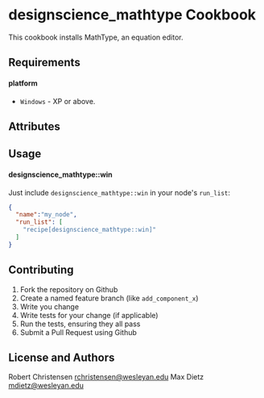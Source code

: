 designscience_mathtype Cookbook
=========================
This cookbook installs MathType, an equation editor.

Requirements
------------
#### platform
- `Windows` - XP or above.

Attributes
----------

Usage
-----
#### designscience_mathtype::win

Just include `designscience_mathtype::win` in your node's `run_list`:

```json
{
  "name":"my_node",
  "run_list": [
    "recipe[designscience_mathtype::win]"
  ]
}
```

Contributing
------------

1. Fork the repository on Github
2. Create a named feature branch (like `add_component_x`)
3. Write you change
4. Write tests for your change (if applicable)
5. Run the tests, ensuring they all pass
6. Submit a Pull Request using Github

License and Authors
-------------------
Robert Christensen <rchristensen@wesleyan.edu>
Max Dietz <mdietz@wesleyan.edu>